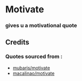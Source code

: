 # Motivate

### gives u a motivational quote

## Credits

### Quotes sourced from : 

* [mubaris/motivate](https://github.com/mubaris/motivate)
* [macalinao/motivate](https://github.com/macalinao/motivate)


